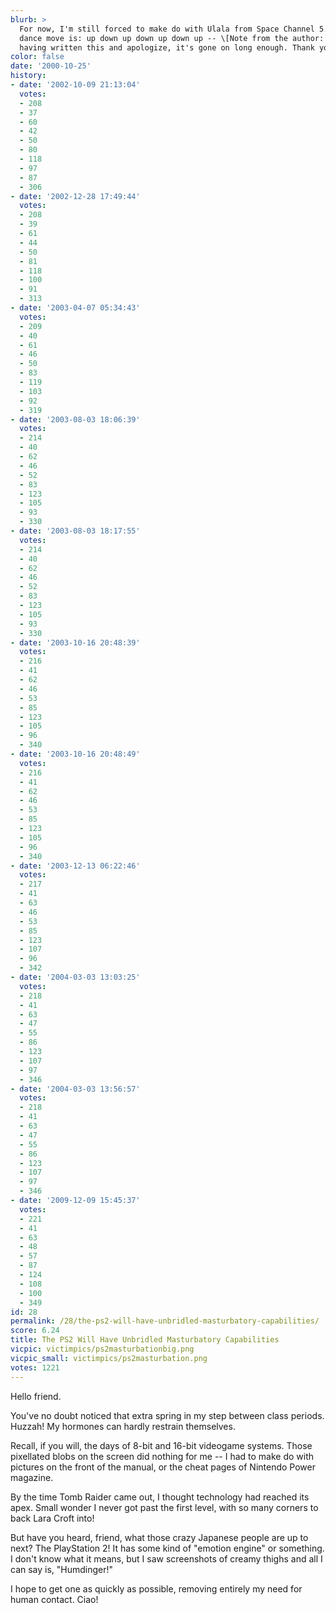 ```yaml
---
blurb: >
  For now, I'm still forced to make do with Ulala from Space Channel 5. My favorite
  dance move is: up down up down up down up -- \[Note from the author: I really regret
  having written this and apologize, it's gone on long enough. Thank you.\]
color: false
date: '2000-10-25'
history:
- date: '2002-10-09 21:13:04'
  votes:
  - 208
  - 37
  - 60
  - 42
  - 50
  - 80
  - 118
  - 97
  - 87
  - 306
- date: '2002-12-28 17:49:44'
  votes:
  - 208
  - 39
  - 61
  - 44
  - 50
  - 81
  - 118
  - 100
  - 91
  - 313
- date: '2003-04-07 05:34:43'
  votes:
  - 209
  - 40
  - 61
  - 46
  - 50
  - 83
  - 119
  - 103
  - 92
  - 319
- date: '2003-08-03 18:06:39'
  votes:
  - 214
  - 40
  - 62
  - 46
  - 52
  - 83
  - 123
  - 105
  - 93
  - 330
- date: '2003-08-03 18:17:55'
  votes:
  - 214
  - 40
  - 62
  - 46
  - 52
  - 83
  - 123
  - 105
  - 93
  - 330
- date: '2003-10-16 20:48:39'
  votes:
  - 216
  - 41
  - 62
  - 46
  - 53
  - 85
  - 123
  - 105
  - 96
  - 340
- date: '2003-10-16 20:48:49'
  votes:
  - 216
  - 41
  - 62
  - 46
  - 53
  - 85
  - 123
  - 105
  - 96
  - 340
- date: '2003-12-13 06:22:46'
  votes:
  - 217
  - 41
  - 63
  - 46
  - 53
  - 85
  - 123
  - 107
  - 96
  - 342
- date: '2004-03-03 13:03:25'
  votes:
  - 218
  - 41
  - 63
  - 47
  - 55
  - 86
  - 123
  - 107
  - 97
  - 346
- date: '2004-03-03 13:56:57'
  votes:
  - 218
  - 41
  - 63
  - 47
  - 55
  - 86
  - 123
  - 107
  - 97
  - 346
- date: '2009-12-09 15:45:37'
  votes:
  - 221
  - 41
  - 63
  - 48
  - 57
  - 87
  - 124
  - 108
  - 100
  - 349
id: 28
permalink: /28/the-ps2-will-have-unbridled-masturbatory-capabilities/
score: 6.24
title: The PS2 Will Have Unbridled Masturbatory Capabilities
vicpic: victimpics/ps2masturbationbig.png
vicpic_small: victimpics/ps2masturbation.png
votes: 1221
---
```


Hello friend.

You've no doubt noticed that extra spring in my step between class
periods. Huzzah! My hormones can hardly restrain themselves.

Recall, if you will, the days of 8-bit and 16-bit videogame systems.
Those pixellated blobs on the screen did nothing for me -- I had to make
do with pictures on the front of the manual, or the cheat pages of
Nintendo Power magazine.

By the time Tomb Raider came out, I thought technology had reached its
apex. Small wonder I never got past the first level, with so many
corners to back Lara Croft into!

But have you heard, friend, what those crazy Japanese people are up to
next? The PlayStation 2! It has some kind of "emotion engine" or
something. I don't know what it means, but I saw screenshots of creamy
thighs and all I can say is, "Humdinger!"

I hope to get one as quickly as possible, removing entirely my need for
human contact. Ciao!